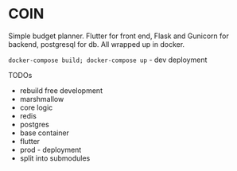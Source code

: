 # COIN
Simple budget planner.
Flutter for front end, Flask and Gunicorn for backend, postgresql for db. All wrapped up in docker.

`docker-compose build; docker-compose up` - dev deployment

TODOs
* rebuild free development
* marshmallow
* core logic
* redis
* postgres
* base container
* flutter
* prod - deployment
* split into submodules
